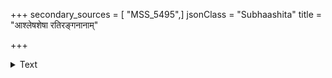 +++
secondary_sources = [ "MSS_5495",]
jsonClass = "Subhaashita"
title = "आश्लेषशेषा रतिरङ्गनानाम्"

+++

<details><summary>Text</summary>

आश्लेषशेषा रतिरङ्गनानाम् आमोदशेषा कुचकुङ्कुमश्रीः।  
तूणीरशेषः कुसुमायुधोऽपि प्रभातशेषा रजनी बभूव॥
</details>
